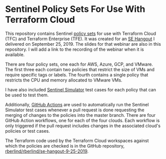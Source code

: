# Sentinel Policy Sets For Use With Terraform Cloud
This repository contains Sentinel [policy sets](https://www.terraform.io/docs/cloud/sentinel/manage-policies.html) for use with Terraform Cloud (TFC) and Terraform Enterprise (TFE). It was created for an [SE Hangout](https://www.hashicorp.com/webinars/solution-engineering-hangout-using-sentinel-across-terraform-cloud-organizations) I delivered on September 25, 2019. The slides for that webinar are also in this repository.  I will add a link to the recording of the webinar when it is available.

There are four policy sets, one each for AWS, Azure, GCP, and VMware. The first three each contain two policies that restrict the size of VMs and require specific tags or labels.  The fourth contains a single policy that restricts the CPU and memory allocated to VMware VMs.

I have also included [Sentinel Simulator](https://docs.hashicorp.com/sentinel/intro/getting-started/install) test cases for each policy that can be used to test them.

Additionally, [GitHub Actions](https://help.github.com/en/articles/about-github-actions) are used to automatically run the Sentinel Simulator test cases whenever a pull request is done requesting the merging of changes to the policies into the master branch. There are four GitHub Action workflows, one for each of the four clouds. Each workflow is only triggered if the pull request includes changes in the associated cloud's policies or test cases.

The Terraform code used by the Terraform Cloud workspaces against which the policies are checked is in the GitHub repository, [rberlind/rberlind/se-hangout-9-25-2019](https://github.com/rberlind/se-hangout-9-25-2019).
